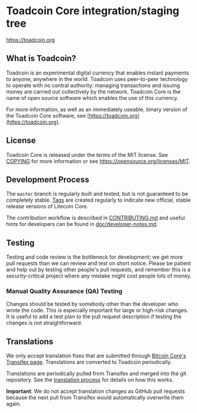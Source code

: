 Toadcoin Core integration/staging tree
=====================================

https://toadcoin.org

What is Toadcoin?
----------------

Toadcoin is an experimental digital currency that enables instant payments to
anyone, anywhere in the world. Toadcoin uses peer-to-peer technology to operate
with no central authority: managing transactions and issuing money are carried
out collectively by the network. Toadcoin Core is the name of open source
software which enables the use of this currency.

For more information, as well as an immediately useable, binary version of
the Toadcoin Core software, see [https://toadcoin.org](https://toadcoin.org).

License
-------

Toadcoin Core is released under the terms of the MIT license. See [COPYING](COPYING) for more
information or see https://opensource.org/licenses/MIT.

Development Process
-------------------

The `master` branch is regularly built and tested, but is not guaranteed to be
completely stable. [Tags](https://github.com/toadspestcontrol/toadcoin/tags) are created
regularly to indicate new official, stable release versions of Litecoin Core.

The contribution workflow is described in [CONTRIBUTING.md](CONTRIBUTING.md)
and useful hints for developers can be found in [doc/developer-notes.md](doc/developer-notes.md).

Testing
-------

Testing and code review is the bottleneck for development; we get more pull
requests than we can review and test on short notice. Please be patient and help out by testing
other people's pull requests, and remember this is a security-critical project where any mistake might cost people
lots of money.

### Manual Quality Assurance (QA) Testing

Changes should be tested by somebody other than the developer who wrote the
code. This is especially important for large or high-risk changes. It is useful
to add a test plan to the pull request description if testing the changes is
not straightforward.

Translations
------------

We only accept translation fixes that are submitted through [Bitcoin Core's Transifex page](https://www.transifex.com/projects/p/bitcoin/).
Translations are converted to Toadcoin periodically.

Translations are periodically pulled from Transifex and merged into the git repository. See the
[translation process](doc/translation_process.md) for details on how this works.

**Important**: We do not accept translation changes as GitHub pull requests because the next
pull from Transifex would automatically overwrite them again.
